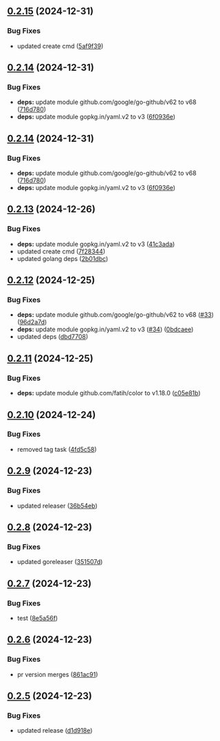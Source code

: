 ## [0.2.15](https://github.com/stuttgart-things/kaeffken/compare/v0.2.14...v0.2.15) (2024-12-31)


### Bug Fixes

* updated create cmd ([5af9f39](https://github.com/stuttgart-things/kaeffken/commit/5af9f3936059fbddce4b63aa1692292fc2712519))

## [0.2.14](https://github.com/stuttgart-things/kaeffken/compare/v0.2.13...v0.2.14) (2024-12-31)


### Bug Fixes

* **deps:** update module github.com/google/go-github/v62 to v68 ([716d780](https://github.com/stuttgart-things/kaeffken/commit/716d780a87d298766c73f094987bf63cb346d3cd))
* **deps:** update module gopkg.in/yaml.v2 to v3 ([6f0936e](https://github.com/stuttgart-things/kaeffken/commit/6f0936e6ec836726ecb8cb770a126cb4fb70d569))

## [0.2.14](https://github.com/stuttgart-things/kaeffken/compare/v0.2.13...v0.2.14) (2024-12-31)


### Bug Fixes

* **deps:** update module github.com/google/go-github/v62 to v68 ([716d780](https://github.com/stuttgart-things/kaeffken/commit/716d780a87d298766c73f094987bf63cb346d3cd))
* **deps:** update module gopkg.in/yaml.v2 to v3 ([6f0936e](https://github.com/stuttgart-things/kaeffken/commit/6f0936e6ec836726ecb8cb770a126cb4fb70d569))

## [0.2.13](https://github.com/stuttgart-things/kaeffken/compare/v0.2.12...v0.2.13) (2024-12-26)


### Bug Fixes

* **deps:** update module gopkg.in/yaml.v2 to v3 ([41c3ada](https://github.com/stuttgart-things/kaeffken/commit/41c3ada2ab01786a37d5f84e13416c72b13bb282))
* updated create cmd ([7f28344](https://github.com/stuttgart-things/kaeffken/commit/7f2834400149d5676005b7fe98d6f0604386377b))
* updated golang deps ([2b01dbc](https://github.com/stuttgart-things/kaeffken/commit/2b01dbc6875da643ae5ad8aca44231418368134b))

## [0.2.12](https://github.com/stuttgart-things/kaeffken/compare/v0.2.11...v0.2.12) (2024-12-25)


### Bug Fixes

* **deps:** update module github.com/google/go-github/v62 to v68 ([#33](https://github.com/stuttgart-things/kaeffken/issues/33)) ([96d2a7d](https://github.com/stuttgart-things/kaeffken/commit/96d2a7d464e457bc15eee8f0c2b38585b200a971))
* **deps:** update module gopkg.in/yaml.v2 to v3 ([#34](https://github.com/stuttgart-things/kaeffken/issues/34)) ([0bdcaee](https://github.com/stuttgart-things/kaeffken/commit/0bdcaee2a4319b9113fa463fa2847144bae9fc2e))
* updated deps ([dbd7708](https://github.com/stuttgart-things/kaeffken/commit/dbd770811017f240887a6f6685e5f1fc316da0f7))

## [0.2.11](https://github.com/stuttgart-things/kaeffken/compare/v0.2.10...v0.2.11) (2024-12-25)


### Bug Fixes

* **deps:** update module github.com/fatih/color to v1.18.0 ([c05e81b](https://github.com/stuttgart-things/kaeffken/commit/c05e81b1cfda53b3af32c9978ebdf4ac15c7eea5))

## [0.2.10](https://github.com/stuttgart-things/kaeffken/compare/v0.2.9...v0.2.10) (2024-12-24)


### Bug Fixes

* removed tag task ([4fd5c58](https://github.com/stuttgart-things/kaeffken/commit/4fd5c58b791e4861687b1db069952e7baca6f73f))

## [0.2.9](https://github.com/stuttgart-things/kaeffken/compare/v0.2.8...v0.2.9) (2024-12-23)


### Bug Fixes

* updated releaser ([36b54eb](https://github.com/stuttgart-things/kaeffken/commit/36b54ebd2c9a3f88081bdb47d59936769f8fac3d))

## [0.2.8](https://github.com/stuttgart-things/kaeffken/compare/v0.2.7...v0.2.8) (2024-12-23)


### Bug Fixes

* updated goreleaser ([351507d](https://github.com/stuttgart-things/kaeffken/commit/351507d895ed20d4beb44541ae84807c1838bb8a))

## [0.2.7](https://github.com/stuttgart-things/kaeffken/compare/v0.2.6...v0.2.7) (2024-12-23)


### Bug Fixes

* test ([8e5a56f](https://github.com/stuttgart-things/kaeffken/commit/8e5a56f750364b03680e5c57eef6cf797e72d358))

## [0.2.6](https://github.com/stuttgart-things/kaeffken/compare/v0.2.5...v0.2.6) (2024-12-23)


### Bug Fixes

* pr version merges ([861ac91](https://github.com/stuttgart-things/kaeffken/commit/861ac918244fddfaead3604abf04e7cfaba5813a))

## [0.2.5](https://github.com/stuttgart-things/kaeffken/compare/v0.2.4...v0.2.5) (2024-12-23)


### Bug Fixes

* updated release ([d1d918e](https://github.com/stuttgart-things/kaeffken/commit/d1d918e5d9a9b807ddb198dbd285d00e1e869c7a))
